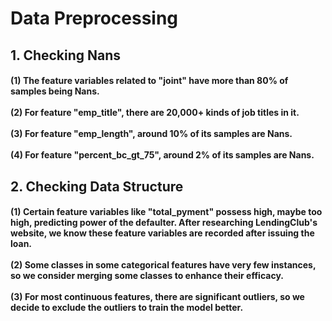 # Data Preprocessing
## 1. Checking Nans
#### (1) The feature variables related to "joint" have more than 80% of samples being Nans. <br><br> (2) For feature "emp_title", there are 20,000+ kinds of job titles in it. <br><br> (3) For feature "emp_length", around 10% of its samples are Nans. <br><br> (4) For feature "percent_bc_gt_75", around 2% of its samples are Nans.

## 2. Checking Data Structure
#### (1) Certain feature variables like "total_pyment" possess high, maybe too high, predicting power of the defaulter. After researching LendingClub's website, we know these feature variables are recorded after issuing the loan. <br><br> (2) Some classes in some categorical features have very few instances, so we consider merging some classes to enhance their efficacy. <br><br> (3) For most continuous features, there are significant outliers, so we decide to exclude the outliers to train the model better.

